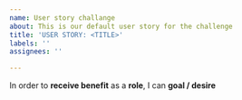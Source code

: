 ```yaml
---
name: User story challange
about: This is our default user story for the challenge
title: 'USER STORY: <TITLE>'
labels: ''
assignees: ''

---
```


In order to **receive benefit** as a **role**, I can **goal / desire**
